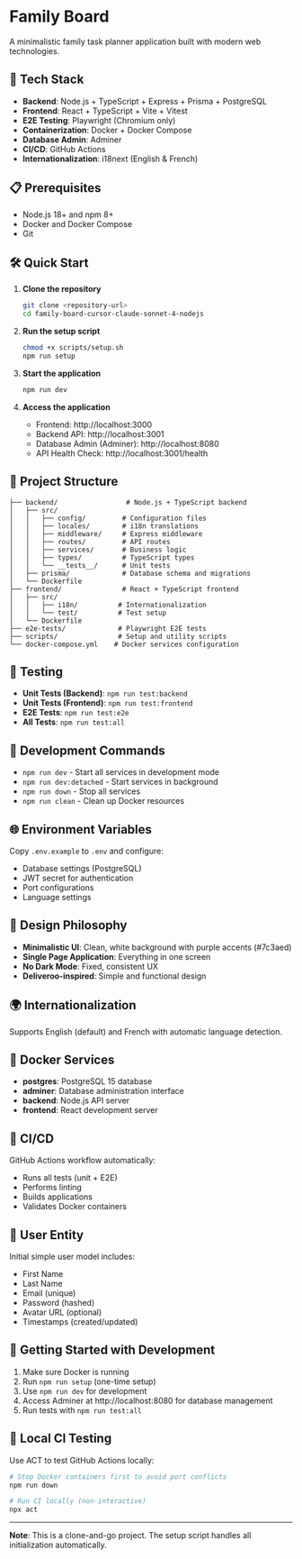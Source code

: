 # Family Board

A minimalistic family task planner application built with modern web technologies.

## 🚀 Tech Stack

- **Backend**: Node.js + TypeScript + Express + Prisma + PostgreSQL
- **Frontend**: React + TypeScript + Vite + Vitest
- **E2E Testing**: Playwright (Chromium only)
- **Containerization**: Docker + Docker Compose
- **Database Admin**: Adminer
- **CI/CD**: GitHub Actions
- **Internationalization**: i18next (English & French)

## 📋 Prerequisites

- Node.js 18+ and npm 8+
- Docker and Docker Compose
- Git

## 🛠️ Quick Start

1. **Clone the repository**
   ```bash
   git clone <repository-url>
   cd family-board-cursor-claude-sonnet-4-nodejs
   ```

2. **Run the setup script**
   ```bash
   chmod +x scripts/setup.sh
   npm run setup
   ```

3. **Start the application**
   ```bash
   npm run dev
   ```

4. **Access the application**
   - Frontend: http://localhost:3000
   - Backend API: http://localhost:3001
   - Database Admin (Adminer): http://localhost:8080
   - API Health Check: http://localhost:3001/health

## 📁 Project Structure

```
├── backend/                 # Node.js + TypeScript backend
│   ├── src/
│   │   ├── config/         # Configuration files
│   │   ├── locales/        # i18n translations
│   │   ├── middleware/     # Express middleware
│   │   ├── routes/         # API routes
│   │   ├── services/       # Business logic
│   │   ├── types/          # TypeScript types
│   │   └── __tests__/      # Unit tests
│   ├── prisma/             # Database schema and migrations
│   └── Dockerfile
├── frontend/               # React + TypeScript frontend
│   ├── src/
│   │   ├── i18n/          # Internationalization
│   │   └── test/          # Test setup
│   └── Dockerfile
├── e2e-tests/             # Playwright E2E tests
├── scripts/               # Setup and utility scripts
└── docker-compose.yml    # Docker services configuration
```

## 🧪 Testing

- **Unit Tests (Backend)**: `npm run test:backend`
- **Unit Tests (Frontend)**: `npm run test:frontend`
- **E2E Tests**: `npm run test:e2e`
- **All Tests**: `npm run test:all`

## 🔧 Development Commands

- `npm run dev` - Start all services in development mode
- `npm run dev:detached` - Start services in background
- `npm run down` - Stop all services
- `npm run clean` - Clean up Docker resources

## 🌐 Environment Variables

Copy `.env.example` to `.env` and configure:

- Database settings (PostgreSQL)
- JWT secret for authentication
- Port configurations
- Language settings

## 🎨 Design Philosophy

- **Minimalistic UI**: Clean, white background with purple accents (#7c3aed)
- **Single Page Application**: Everything in one screen
- **No Dark Mode**: Fixed, consistent UX
- **Deliveroo-inspired**: Simple and functional design

## 🌍 Internationalization

Supports English (default) and French with automatic language detection.

## 🐳 Docker Services

- **postgres**: PostgreSQL 15 database
- **adminer**: Database administration interface
- **backend**: Node.js API server
- **frontend**: React development server

## 🔄 CI/CD

GitHub Actions workflow automatically:
- Runs all tests (unit + E2E)
- Performs linting
- Builds applications
- Validates Docker containers

## 📝 User Entity

Initial simple user model includes:
- First Name
- Last Name
- Email (unique)
- Password (hashed)
- Avatar URL (optional)
- Timestamps (created/updated)

## 🚦 Getting Started with Development

1. Make sure Docker is running
2. Run `npm run setup` (one-time setup)
3. Use `npm run dev` for development
4. Access Adminer at http://localhost:8080 for database management
5. Run tests with `npm run test:all`

## 🔧 Local CI Testing

Use ACT to test GitHub Actions locally:
```bash
# Stop Docker containers first to avoid port conflicts
npm run down

# Run CI locally (non-interactive)
npx act
```

---

**Note**: This is a clone-and-go project. The setup script handles all initialization automatically.
